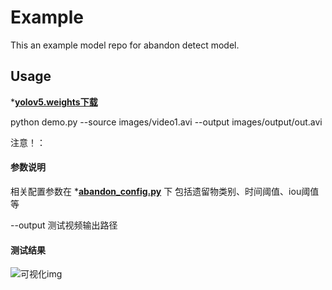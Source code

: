 # Example

This an example model repo for abandon detect model.

## Usage

*[**yolov5.weights下载**](https://github-production-release-asset-2e65be.s3.amazonaws.com/264818686/7842dc00-19fd-11eb-8551-bf6aa5418b96?X-Amz-Algorithm=AWS4-HMAC-SHA256&X-Amz-Credential=AKIAIWNJYAX4CSVEH53A%2F20201212%2Fus-east-1%2Fs3%2Faws4_request&X-Amz-Date=20201212T065504Z&X-Amz-Expires=300&X-Amz-Signature=57fe96173f0359c155b306f732751d7b25fdd79539b2cd615b16684ddd64c7b5&X-Amz-SignedHeaders=host&actor_id=47552281&key_id=0&repo_id=264818686&response-content-disposition=attachment%3B%20filename%3Dyolov5x.pt&response-content-type=application%2Foctet-stream)

python demo.py  --source images/video1.avi --output images/output/out.avi

注意！：  

#### 参数说明

相关配置参数在
*[**abandon_config.py**](https://github.com/dmuqlzhang/abandon_detection_yolov5/blob/master/README_ZN.md)
下
包括遗留物类别、时间阈值、iou阈值等

--output 测试视频输出路径


#### 测试结果

![可视化img](images/output/out.gif)



